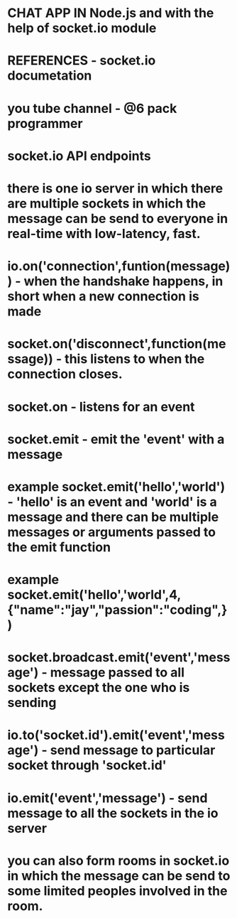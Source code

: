 # CHAT APP IN Node.js and with the help of socket.io module
# REFERENCES - socket.io documetation
# you tube channel - @6 pack programmer
# socket.io API endpoints

# there is one io server in which there are multiple sockets in which the message can be send to everyone in real-time with low-latency, fast.

# io.on('connection',funtion(message)) - when the handshake happens, in short when a new connection is made

# socket.on('disconnect',function(message))  - this listens to when the connection closes.
# socket.on   - listens for an event
# socket.emit - emit the 'event' with a message
   #  example socket.emit('hello','world') - 'hello' is an event and 'world' is a message and there can be  multiple messages or arguments passed to the emit function
   #  example socket.emit('hello','world',4,{"name":"jay","passion":"coding",})

# socket.broadcast.emit('event','message') - message passed to all sockets except the one who is sending
# io.to('socket.id').emit('event','message') - send message to particular socket through 'socket.id'

# io.emit('event','message') - send message to all the sockets in the io server 

# you can also form rooms in socket.io in which the message can be send to some limited peoples involved in the room.
